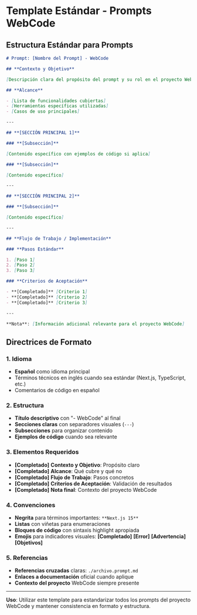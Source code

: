 # Template Estándar - Prompts WebCode

## **Estructura Estándar para Prompts**

```markdown
# Prompt: [Nombre del Prompt] - WebCode

## **Contexto y Objetivo**

[Descripción clara del propósito del prompt y su rol en el proyecto WebCode]

## **Alcance**

- [Lista de funcionalidades cubiertas]
- [Herramientas específicas utilizadas]
- [Casos de uso principales]

---

## **[SECCIÓN PRINCIPAL 1]**

### **[Subsección]**

[Contenido específico con ejemplos de código si aplica]

### **[Subsección]**

[Contenido específico]

---

## **[SECCIÓN PRINCIPAL 2]**

### **[Subsección]**

[Contenido específico]

---

## **Flujo de Trabajo / Implementación**

### **Pasos Estándar**

1. [Paso 1]
2. [Paso 2]
3. [Paso 3]

### **Criterios de Aceptación**

- **[Completado]** [Criterio 1]
- **[Completado]** [Criterio 2]
- **[Completado]** [Criterio 3]

---

**Nota**: [Información adicional relevante para el proyecto WebCode]
```

## **Directrices de Formato**

### **1. Idioma**

- **Español** como idioma principal
- Términos técnicos en inglés cuando sea estándar (Next.js, TypeScript, etc.)
- Comentarios de código en español

### **2. Estructura**

- **Título descriptivo** con "- WebCode" al final
- **Secciones claras** con separadores visuales (`---`)
- **Subsecciones** para organizar contenido
- **Ejemplos de código** cuando sea relevante

### **3. Elementos Requeridos**

- **[Completado]** **Contexto y Objetivo**: Propósito claro
- **[Completado]** **Alcance**: Qué cubre y qué no
- **[Completado]** **Flujo de Trabajo**: Pasos concretos
- **[Completado]** **Criterios de Aceptación**: Validación de resultados
- **[Completado]** **Nota final**: Contexto del proyecto WebCode

### **4. Convenciones**

- **Negrita** para términos importantes: `**Next.js 15**`
- **Listas** con viñetas para enumeraciones
- **Bloques de código** con sintaxis highlight apropiada
- **Emojis** para indicadores visuales: **[Completado]** **[Error]** **[Advertencia]** **[Objetivos]**

### **5. Referencias**

- **Referencias cruzadas** claras: `./archivo.prompt.md`
- **Enlaces a documentación** oficial cuando aplique
- **Contexto del proyecto** WebCode siempre presente

---

**Uso**: Utilizar este template para estandarizar todos los prompts del proyecto WebCode y mantener consistencia en formato y estructura.
